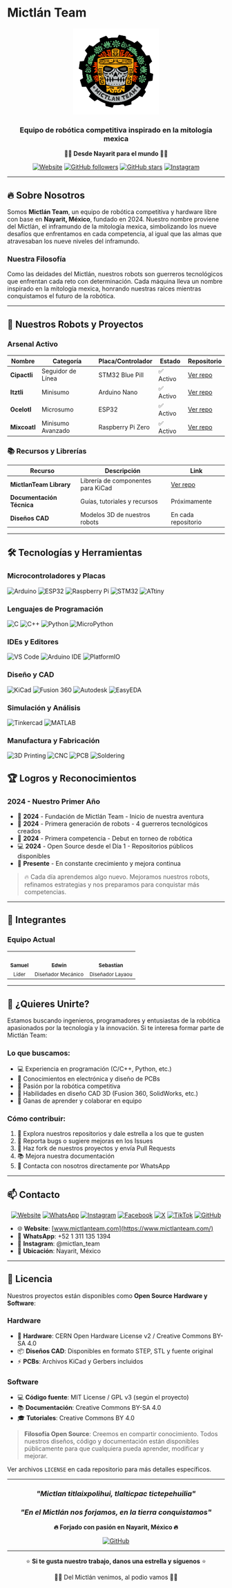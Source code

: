# Mictlán Team

<div align="center">
  <img src="https://raw.githubusercontent.com/MictlanTeam/.github/main/images/logo.png" alt="Mictlán Team Logo" width="200"/>

  ### Equipo de robótica competitiva inspirado en la mitología mexica

  **🏴‍☠️ Desde Nayarit para el mundo 🏴‍☠️**

  [![Website](https://img.shields.io/website?url=https%3A%2F%2Fwww.mictlanteam.com&style=flat-square&label=website)](https://www.mictlanteam.com)
  [![GitHub followers](https://img.shields.io/github/followers/MictlanTeam?style=social)](https://github.com/MictlanTeam)
  [![GitHub stars](https://img.shields.io/github/stars/MictlanTeam?style=social)](https://github.com/MictlanTeam)
  [![Instagram](https://img.shields.io/badge/Instagram-@mictlan__team-E4405F?style=flat-square&logo=instagram)](https://www.instagram.com/mictlan_team)
</div>

---

## 🔥 Sobre Nosotros

Somos **Mictlán Team**, un equipo de robótica competitiva y hardware libre con base en **Nayarit, México**, fundado en 2024. Nuestro nombre proviene del Mictlán, el inframundo de la mitología mexica, simbolizando los nueve desafíos que enfrentamos en cada competencia, al igual que las almas que atravesaban los nueve niveles del inframundo.

### Nuestra Filosofía
Como las deidades del Mictlán, nuestros robots son guerreros tecnológicos que enfrentan cada reto con determinación. Cada máquina lleva un nombre inspirado en la mitología mexica, honrando nuestras raíces mientras conquistamos el futuro de la robótica.

---

## 🤖 Nuestros Robots y Proyectos

### Arsenal Activo

| Nombre | Categoría | Placa/Controlador | Estado | Repositorio |
|--------|-----------|-------------------|--------|-------------|
| **Cipactli** | Seguidor de Línea | STM32 Blue Pill | ✅ Activo | [Ver repo](https://github.com/MictlanTeam/Cipactli) |
| **Itztli** | Minisumo | Arduino Nano | ✅ Activo | [Ver repo](https://github.com/MictlanTeam/Itztli) |
| **Ocelotl** | Microsumo | ESP32 | ✅ Activo | [Ver repo](https://github.com/MictlanTeam/Ocelotl) |
| **Mixcoatl** | Minisumo Avanzado | Raspberry Pi Zero | ✅ Activo | [Ver repo](https://github.com/MictlanTeam/Mixcoatl) |

### 📚 Recursos y Librerías

| Recurso | Descripción | Link |
|---------|-------------|------|
| **MictlanTeam Library** | Librería de componentes para KiCad | [Ver repo](https://github.com/MictlanTeam/MictlanTeam-Library) |
| **Documentación Técnica** | Guías, tutoriales y recursos | Próximamente |
| **Diseños CAD** | Modelos 3D de nuestros robots | En cada repositorio |

---

## 🛠️ Tecnologías y Herramientas

### Microcontroladores y Placas
![Arduino](https://img.shields.io/badge/-Arduino-00979D?style=for-the-badge&logo=Arduino&logoColor=white)
![ESP32](https://img.shields.io/badge/-ESP32-000000?style=for-the-badge&logo=espressif&logoColor=white)
![Raspberry Pi](https://img.shields.io/badge/-Raspberry%20Pi-C51A4A?style=for-the-badge&logo=Raspberry-Pi)
![STM32](https://img.shields.io/badge/-STM32-03234B?style=for-the-badge&logo=stmicroelectronics&logoColor=white)
![ATtiny](https://img.shields.io/badge/-ATtiny-00979D?style=for-the-badge&logo=arduino&logoColor=white)

### Lenguajes de Programación
![C](https://img.shields.io/badge/-C-A8B9CC?style=for-the-badge&logo=c&logoColor=white)
![C++](https://img.shields.io/badge/-C++-00599C?style=for-the-badge&logo=c%2B%2B&logoColor=white)
![Python](https://img.shields.io/badge/-Python-3776AB?style=for-the-badge&logo=Python&logoColor=white)
![MicroPython](https://img.shields.io/badge/-MicroPython-2B2728?style=for-the-badge&logo=micropython&logoColor=white)

### IDEs y Editores
![VS Code](https://img.shields.io/badge/-VS%20Code-007ACC?style=for-the-badge&logo=visual-studio-code&logoColor=white)
![Arduino IDE](https://img.shields.io/badge/-Arduino%20IDE-00979D?style=for-the-badge&logo=arduino&logoColor=white)
![PlatformIO](https://img.shields.io/badge/-PlatformIO-FF7F00?style=for-the-badge&logo=platformio&logoColor=white)

### Diseño y CAD
![KiCad](https://img.shields.io/badge/-KiCad-314CB0?style=for-the-badge&logo=kicad&logoColor=white)
![Fusion 360](https://img.shields.io/badge/-Fusion%20360-FF6B00?style=for-the-badge&logo=autodesk&logoColor=white)
![Autodesk](https://img.shields.io/badge/-Autodesk-0696D7?style=for-the-badge&logo=autodesk&logoColor=white)
![EasyEDA](https://img.shields.io/badge/-EasyEDA-5588FF?style=for-the-badge&logo=easyeda&logoColor=white)

### Simulación y Análisis
![Tinkercad](https://img.shields.io/badge/-Tinkercad-1C8AC7?style=for-the-badge&logo=autodesk&logoColor=white)
![MATLAB](https://img.shields.io/badge/-MATLAB-0076A8?style=for-the-badge&logo=mathworks&logoColor=white)

### Manufactura y Fabricación
![3D Printing](https://img.shields.io/badge/-3D%20Printing-FF6B00?style=for-the-badge&logo=3dprinting&logoColor=white)
![CNC](https://img.shields.io/badge/-CNC-1C79B5?style=for-the-badge&logo=cnc&logoColor=white)
![PCB](https://img.shields.io/badge/-PCB%20Fabrication-314CB0?style=for-the-badge&logo=pcb&logoColor=white)
![Soldering](https://img.shields.io/badge/-SMD%20Soldering-FF4500?style=for-the-badge&logo=electronjs&logoColor=white)



## 🏆 Logros y Reconocimientos

### 2024 - Nuestro Primer Año
- 🎉 **2024** - Fundación de Mictlán Team - Inicio de nuestra aventura
- 🤖 **2024** - Primera generación de robots - 4 guerreros tecnológicos creados
- 🏁 **2024** - Primera competencia - Debut en torneo de robótica
- 💻 **2024** - Open Source desde el Día 1 - Repositorios públicos disponibles
- 🚀 **Presente** - En constante crecimiento y mejora continua

> 🔥 Cada día aprendemos algo nuevo. Mejoramos nuestros robots, refinamos estrategias y nos preparamos para conquistar más competencias.

---

## 👥 Integrantes

### Equipo Actual

<table>
  <tr>
    <td align="center">
      <a href="https://github.com/safloresmo">
        <img src="https://github.com/safloresmo.png" width="100px;" alt=""/>
        <br />
        <sub><b>Samuel</b></sub>
      </a>
      <br />
      <sub>Líder</sub>
    </td>
    <td align="center">
      <a href="https://github.com/Legger55">
        <img src="https://github.com/Legger55.png" width="100px;" alt=""/>
        <br />
        <sub><b>Edwin</b></sub>
      </a>
      <br />
      <sub>Diseñador Mecánico</sub>
    </td>
    <td align="center">
      <a href="https://github.com/Bastianwicks">
        <img src="https://github.com/Bastianwicks.png" width="100px;" alt=""/>
        <br />
        <sub><b>Sebastian</b></sub>
      </a>
      <br />
      <sub>Diseñador Layaou</sub>
    </td>
  </tr>
</table>

---

## 🤝 ¿Quieres Unirte?

Estamos buscando ingenieros, programadores y entusiastas de la robótica apasionados por la tecnología y la innovación. Si te interesa formar parte de Mictlán Team:

### Lo que buscamos:
- 💻 Experiencia en programación (C/C++, Python, etc.)
- 🔧 Conocimientos en electrónica y diseño de PCBs
- 🤖 Pasión por la robótica competitiva
- 🎨 Habilidades en diseño CAD 3D (Fusion 360, SolidWorks, etc.)
- 🧠 Ganas de aprender y colaborar en equipo

### Cómo contribuir:
1. 🌟 Explora nuestros repositorios y dale estrella a los que te gusten
2. 🐛 Reporta bugs o sugiere mejoras en los Issues
3. 🔀 Haz fork de nuestros proyectos y envía Pull Requests
4. 📚 Mejora nuestra documentación
5. 💬 Contacta con nosotros directamente por WhatsApp

---

## 📫 Contacto

<div align="center">

[![Website](https://img.shields.io/badge/Website-FF6B00?style=for-the-badge&logo=google-chrome&logoColor=white)](https://www.mictlanteam.com/)
[![WhatsApp](https://img.shields.io/badge/WhatsApp-25D366?style=for-the-badge&logo=whatsapp&logoColor=white)](https://wa.me/5213111351394)
[![Instagram](https://img.shields.io/badge/Instagram-E4405F?style=for-the-badge&logo=instagram&logoColor=white)](https://www.instagram.com/mictlan_team)
[![Facebook](https://img.shields.io/badge/Facebook-1877F2?style=for-the-badge&logo=facebook&logoColor=white)](https://www.facebook.com/MictlanTeam)
[![X](https://img.shields.io/badge/X-000000?style=for-the-badge&logo=x&logoColor=white)](https://x.com/Team_Mictlan)
[![TikTok](https://img.shields.io/badge/TikTok-000000?style=for-the-badge&logo=tiktok&logoColor=white)](https://www.tiktok.com/@mictlan_team)
[![GitHub](https://img.shields.io/badge/GitHub-181717?style=for-the-badge&logo=github&logoColor=white)](https://github.com/MictlanTeam)

</div>

- 🌐 **Website**: [www.mictlanteam.com](https://www.mictlanteam.com/)
- 📱 **WhatsApp**: +52 1 311 135 1394
- 📧 **Instagram**: @mictlan_team
- 📍 **Ubicación**: Nayarit, México

---

## 📜 Licencia

Nuestros proyectos están disponibles como **Open Source Hardware y Software**:

### Hardware
- 🔧 **Hardware**: CERN Open Hardware License v2 / Creative Commons BY-SA 4.0
- 📦 **Diseños CAD**: Disponibles en formato STEP, STL y fuente original
- ⚡ **PCBs**: Archivos KiCad y Gerbers incluidos

### Software
- 💻 **Código fuente**: MIT License / GPL v3 (según el proyecto)
- 📚 **Documentación**: Creative Commons BY-SA 4.0
- 🎓 **Tutoriales**: Creative Commons BY 4.0

> **Filosofía Open Source**: Creemos en compartir conocimiento. Todos nuestros diseños, código y documentación están disponibles públicamente para que cualquiera pueda aprender, modificar y mejorar.

Ver archivos `LICENSE` en cada repositorio para más detalles específicos.

---

<div align="center">

### *"Mictlan titlaixpolihui, tlalticpac tictepehuilia"*
### *"En el Mictlán nos forjamos, en la tierra conquistamos"*

**🔥 Forjado con pasión en Nayarit, México 🔥**

[![GitHub](https://img.shields.io/badge/GitHub-MictlanTeam-181717?style=for-the-badge&logo=github)](https://github.com/MictlanTeam)

---

⭐ **Si te gusta nuestro trabajo, danos una estrella y síguenos** ⭐

🏴‍☠️ Del Mictlán venimos, al podio vamos 🏴‍☠️

</div>
